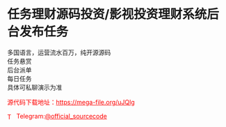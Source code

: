 # 任务理财源码投资/影视投资理财系统后台发布任务

多国语言，运营流水百万，纯开源源码<br>任务悬赏<br>后台派单<br>每日任务<br>具体可私聊演示为准<br>


<p style="color: red;">源代码下载地址：<a href="https://mega-file.org/uJQlg" style="color: red;">https://mega-file.org/uJQlg</a></p><p style="color: red;"><img src="https://cdn-icons-png.flaticon.com/512/2111/2111646.png" alt="Telegram Icon" style="width: 16px; vertical-align: middle; margin-right: 5px;">Telegram:<a href="https://t.me/official_sourcecode" style="color: red;">@official_sourcecode</a></p>